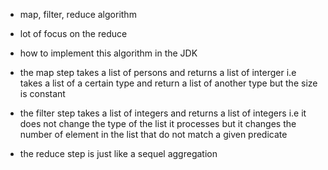 - map, filter, reduce algorithm
- lot of focus on the reduce
- how to implement this algorithm in the JDK

- the map step takes a list of persons and returns a list of interger
   i.e takes a list of a certain type and return a list of another type but the size is constant

- the filter step takes a list of integers and returns a list of integers
  i.e it does not change the type of the list it processes but it changes the number of element in the list 
  that do not match a given predicate

- the reduce step is just like a sequel aggregation